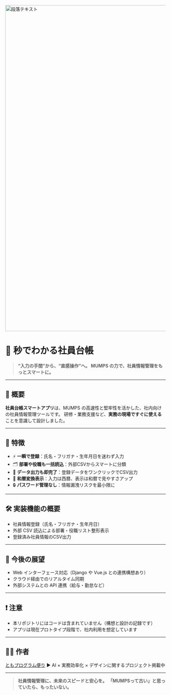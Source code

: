 <p>
<img width="1536" height="1024" alt="段落テキスト" src="https://github.com/user-attachments/assets/3241979f-c163-4029-a0a9-b47de276e43d" />


</p>

# 🤖 秒でわかる社員台帳

> **“入力の手間”から、“直感操作”へ。
> MUMPS の力で、社員情報管理をもっとスマートに。**

---

## 📌 概要

**社員台帳スマートアプリ**は、MUMPS の高速性と堅牢性を活かした、社内向けの社員情報管理ツールです。
研修・業務支援など、**実務の現場ですぐに使える**ことを意識して設計しました。

---

## 🚀 特徴

* ⚡ **一瞬で登録**：氏名・フリガナ・生年月日を迷わず入力
* 🗂 **部署や役職も一括読込**：外部CSVからスマートに分類
* 🔁 **データ出力も即完了**：登録データをワンクリックでCSV出力
* 📆 **和暦変換表示**：入力は西暦、表示は和暦で見やすさアップ
* 🔒 **パスワード管理なし**：情報漏洩リスクを最小限に

---

## 🛠 実装機能の概要

* 社員情報登録（氏名・フリガナ・生年月日）
* 外部 CSV 読込による部署・役職リスト整形表示
* 登録済み社員情報のCSV出力

---

## 🌱 今後の展望

* Web インターフェース対応（Django や Vue.js との連携構想あり）
* クラウド経由でのリアルタイム同期
* 外部システムとの API 連携（給与・勤怠など）

---

## ❗ 注意

* 本リポジトリにはコードは含まれていません（構想と設計の記録です）
* アプリは現在プロトタイプ段階で、社内利用を想定しています

---

## 🧑‍💻 作者

[ともプログラム便り](https://github.com/TomoProgrammingDayori)
▶ AI × 実務効率化 × デザインに関するプロジェクト掲載中

---

> **社員情報管理に、未来のスピードと安心を。**
> **「MUMPSって古い」と思っていたら、もったいない。**


